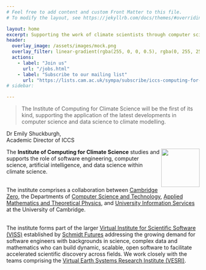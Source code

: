 ```yaml
---
# Feel free to add content and custom Front Matter to this file.
# To modify the layout, see https://jekyllrb.com/docs/themes/#overriding-theme-defaults

layout: home
excerpt: Supporting the work of climate scientists through computer science, software engineering, and data science research.
header:
  overlay_image: /assets/images/mock.png
  overlay_filter: linear-gradient(rgba(255, 0, 0, 0.5), rgba(0, 255, 255, 0.5))
  actions:
    - label: "Join us"
      url: "/jobs.html"
    - label: "Subscribe to our mailing list"
      url: "https://lists.cam.ac.uk/sympa/subscribe/iccs-computing-for-climate-science?previous_action=info"
# sidebar:

---
```

<style>
#masthead-title {
  display: none; // hide the site title on the home page as the splash has the title
}
</style>



<div class="floatBox main_content">
<blockquote class="quote">The Institute of Computing for Climate
Science will be the first of its kind, supporting the application of
the latest developments in computer science and data science to
climate modelling.</blockquote>
<span class="quoteAuthor">Dr Emily Shuckburgh,<br />Academic Director of ICCS</span>
</div>

<img src="https://cambridge-iccs.github.io/assets/images/iccs-uni-logo.png"
     style="float:right;height:100px" />

<p class="main_content">
The <strong>Institute of Computing for Climate Science</strong>
studies and supports the role of software engineering, computer
science, artificial intelligence, and data science within climate
science.  <br /><br />

The institute comprises a collaboration between <a
href="https://www.zero.cam.ac.uk/">Cambridge Zero</a>, the Departments
of <a href="https://www.cst.cam.ac.uk">Computer Science and
Technology</a>, <a href="https://www.damtp.cam.ac.uk/">Applied
Mathematics and Theoretical Physics</a>, and <a
href="https://www.uis.cam.ac.uk/">University Information Services</a>
at the University of Cambridge.
<br /><br />

The institute forms part of the larger <a
href="https://www.schmidtfutures.com/our-work/virtual-institute-for-scientific-software/">
Virtual Institute for Scientific Software (VISS)</a> established by <a
href="https://www.schmidtfutures.com/">Schmidt Futures</a> addressing
the growing demand for software engineers with backgrounds in science,
complex data and mathematics who can build dynamic, scalable, open
software to facilitate accelerated scientific discovery across fields.
We work closely with the teams comprising the 
  <a href="https://www.schmidtfutures.com/our-work/virtual-earth-system-research-institute-vesri/">Virtual Earth Systems Research Institute (VESRI)</a>.
</p>

